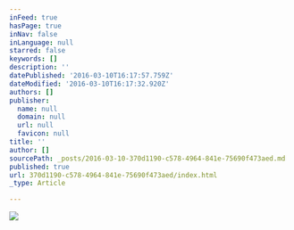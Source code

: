```yaml
---
inFeed: true
hasPage: true
inNav: false
inLanguage: null
starred: false
keywords: []
description: ''
datePublished: '2016-03-10T16:17:57.759Z'
dateModified: '2016-03-10T16:17:32.920Z'
authors: []
publisher:
  name: null
  domain: null
  url: null
  favicon: null
title: ''
author: []
sourcePath: _posts/2016-03-10-370d1190-c578-4964-841e-75690f473aed.md
published: true
url: 370d1190-c578-4964-841e-75690f473aed/index.html
_type: Article

---
```

![](https://the-grid-user-content.s3-us-west-2.amazonaws.com/085647cf-7dd5-46b8-8076-2b394fa67f0a.jpg)
